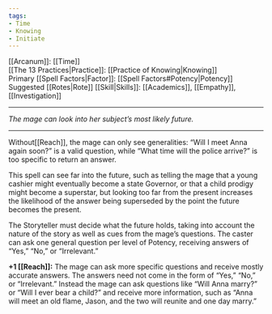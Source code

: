 ```yaml
---
tags:
- Time
- Knowing
- Initiate
---
```


[[Arcanum]]: [[Time]]\
[[The 13 Practices|Practice]]: [[Practice of Knowing|Knowing]]\
Primary [[Spell Factors|Factor]]: [[Spell Factors#Potency|Potency]]\
Suggested [[Rotes|Rote]] [[Skill|Skills]]: [[Academics]], [[Empathy]], [[Investigation]]

---

_The mage can look into her subject’s most likely future._

---

Without[[Reach]], the mage can only see generalities: “Will I meet Anna again soon?” is a valid question, while “What time will the police arrive?” is too specific to return an answer.

This spell can see far into the future, such as telling the mage that a young cashier might eventually become a state Governor, or that a child prodigy might become a superstar, but looking too far from the present increases the likelihood of the answer being superseded by the point the future becomes the present.

The Storyteller must decide what the future holds, taking into account the nature of the story as well as cues from the mage’s questions. The caster can ask one general question per level of Potency, receiving answers of “Yes,” “No,” or “Irrelevant.”

**+1 [[Reach]]:** The mage can ask more specific questions and receive mostly accurate answers. The answers need not come in the form of “Yes,” “No,” or “Irrelevant.” Instead the mage can ask questions like “Will Anna marry?” or “Will I ever bear a child?” and receive more information, such as “Anna will meet an old flame, Jason, and the two will reunite and one day marry.”